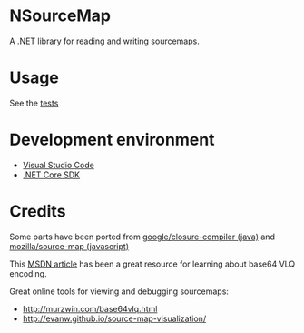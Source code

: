 # NSourceMap

A .NET library for reading and writing sourcemaps.

# Usage

See the [tests](blob/master/tests/NSourceMap.Tests/SourceMapTest.cs)

# Development environment
- [Visual Studio Code](https://code.visualstudio.com/Download)
- [.NET Core SDK](https://github.com/dotnet/cli#installers-and-binaries)

# Credits

Some parts have been ported from
[google/closure-compiler (java)](https://github.com/google/closure-compiler/tree/master/src/com/google/debugging/sourcemap) 
and [mozilla/source-map (javascript)](https://github.com/mozilla/source-map/tree/master/lib)

This [MSDN article](https://blogs.msdn.microsoft.com/davidni/2016/03/14/source-maps-under-the-hood-vlq-base64-and-yoda/) has been a great resource for learning about base64 VLQ encoding.

Great online tools for viewing and debugging sourcemaps:

- http://murzwin.com/base64vlq.html
- http://evanw.github.io/source-map-visualization/
